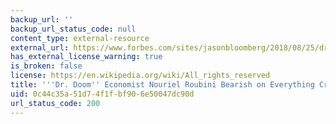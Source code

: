 ```yaml
---
backup_url: ''
backup_url_status_code: null
content_type: external-resource
external_url: https://www.forbes.com/sites/jasonbloomberg/2018/08/25/dr-doom-economist-nouriel-roubini-bearish-on-everything-crypto/#12294084226d
has_external_license_warning: true
is_broken: false
license: https://en.wikipedia.org/wiki/All_rights_reserved
title: '''Dr. Doom'' Economist Nouriel Roubini Bearish on Everything Crypto'
uid: 0c44c35a-51d7-4f1f-bf90-6e50047dc90d
url_status_code: 200
---
```

